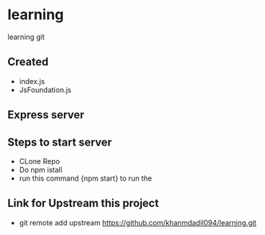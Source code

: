 # learning
learning git


## Created 
* index.js
* JsFoundation.js


## Express server
## Steps to start server

  * CLone Repo
  * Do npm istall
  * run this command  {npm start} to run the

## Link for Upstream this project
  * git remote add upstream https://github.com/khanmdadil094/learning.git
    
   
